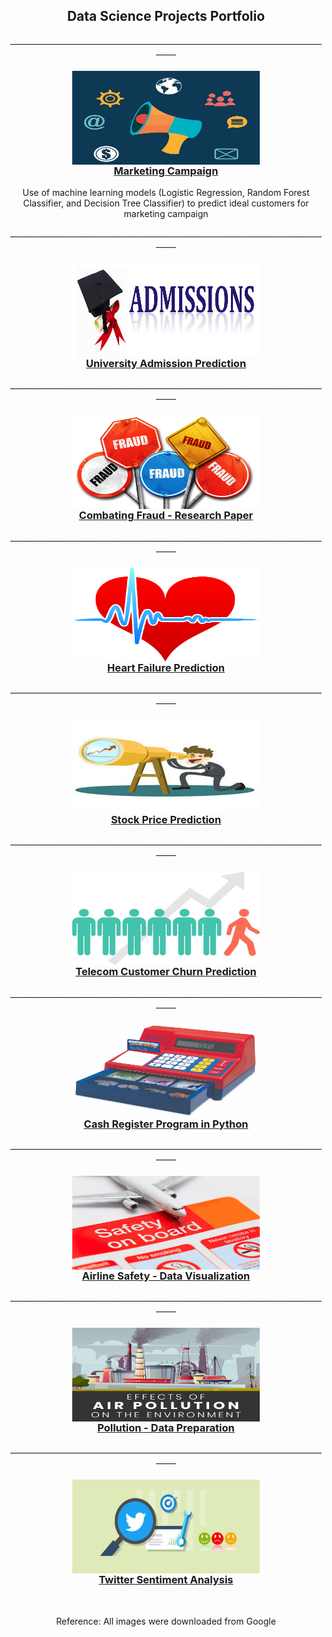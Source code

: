 <h2 align="center">Data Science Projects Portfolio</h2>

<p align="center">___________________________________________________________________________________</p>

<h3 align="center">
<a href="https://github.com/ajitkolekar/Data-Science-Projects/tree/main/Targeting%20Customers%20for%20Marketing%20Campaign">
<img align="center" src="images/Marketing-campaign-concept.jpg" width="300" height="150"/><br>Marketing Campaign</a></h3>
<p align="center">Use of machine learning models (Logistic Regression, Random Forest Classifier, and Decision Tree Classifier) to predict ideal customers for marketing campaign</p> 
<p align="center">___________________________________________________________________________________</p>

<h3 align="center">
<a href="https://github.com/ajitkolekar/Data-Science-Projects/tree/main/Determine%20chance%20of%20getting%20admitted%20to%20a%20specific%20university">
<img align="center" src="images/Admission-banner.jpg" width="300" height="150" /><br>University Admission Prediction</a></h3>

<p align="center">___________________________________________________________________________________</p>

<h3 align="center">
<a href="https://github.com/ajitkolekar/Data-Science-Projects/tree/main/Combating%20Fraudulent%20Transactions">
<img align="center" src="images/fraud.jpg" width="300" height="150" /><br>Combating Fraud - Research Paper</a></h3>

<p align="center">___________________________________________________________________________________</p>

<h3 align="center">
<a href="https://github.com/ajitkolekar/Data-Science-Projects/tree/main/Heart%20Failure%20Prediction">
<img align="center" src="images/heart.jpeg" width="300" height="150" /><br>Heart Failure Prediction</a></h3>

<p align="center">___________________________________________________________________________________</p>

<h3 align="center">
<a href="https://github.com/ajitkolekar/Data-Science-Projects/tree/main/Stock%20Price%20Prediction">
<img align="center" src="images/stock.jpg" width="300" height="150" /><br>Stock Price Prediction</a></h3>

<p align="center">___________________________________________________________________________________</p>

<h3 align="center">
<a href="https://github.com/ajitkolekar/Data-Science-Projects/tree/main/Telecom%20Customer%20Churn%20Prediction">
<img align="center" src="images/churn.jpg" width="300" height="150" /><br>Telecom Customer Churn Prediction</a></h3>

<p align="center">___________________________________________________________________________________</p>

<h3 align="center">
<a href="https://github.com/ajitkolekar/Data-Science-Projects/tree/main/Cash%20Register%20Program">
<img align="center" src="images/cash-register.jpg" width="300" height="150" /><br>Cash Register Program in Python</a></h3>

<p align="center">___________________________________________________________________________________</p>

<h3 align="center">
<a href="https://github.com/ajitkolekar/Data-Science-Projects/tree/main/Airline%20Safety%20-%20Data%20Visualization">
<img align="center" src="images/airline.jpg" width="300" height="150" /><br>Airline Safety - Data Visualization</a></h3>

<p align="center">___________________________________________________________________________________</p>

<h3 align="center">
<a href="https://github.com/ajitkolekar/Data-Science-Projects/tree/main/Pollution%20-%20Data%20Preparation"><img align="center" src="images/pollution.jpg" width="300" height="150" /><br>Pollution - Data Preparation</a></h3>

<p align="center">___________________________________________________________________________________</p>

<h3 align="center">
<a href="https://github.com/ajitkolekar/Data-Science-Projects/tree/main/Twitter%20Sentiment%20Analysis"><img align="center" src="images/twitter.jpeg" width="300" height="150" /><br>Twitter Sentiment Analysis</a></h3>
<br>

<p align="center">Reference: All images were downloaded from Google</p>

